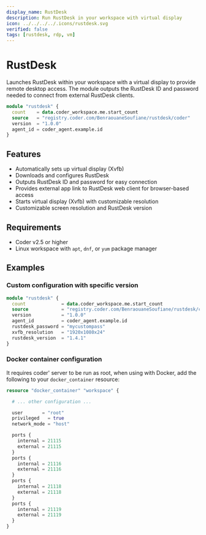 ```yaml
---
display_name: RustDesk
description: Run RustDesk in your workspace with virtual display
icon: ../../../../.icons/rustdesk.svg
verified: false
tags: [rustdesk, rdp, vm]
---
```


# RustDesk

Launches RustDesk within your workspace with a virtual display to provide remote desktop access. The module outputs the RustDesk ID and password needed to connect from external RustDesk clients.

```tf
module "rustdesk" {
  count    = data.coder_workspace.me.start_count
  source   = "registry.coder.com/BenraouaneSoufiane/rustdesk/coder"
  version  = "1.0.0"
  agent_id = coder_agent.example.id
}
```

## Features

- Automatically sets up virtual display (Xvfb)
- Downloads and configures RustDesk
- Outputs RustDesk ID and password for easy connection
- Provides external app link to RustDesk web client for browser-based access
- Starts virtual display (Xvfb) with customizable resolution
- Customizable screen resolution and RustDesk version

## Requirements

- Coder v2.5 or higher
- Linux workspace with `apt`, `dnf`, or `yum` package manager

## Examples

### Custom configuration with specific version

```tf
module "rustdesk" {
  count             = data.coder_workspace.me.start_count
  source            = "registry.coder.com/BenraouaneSoufiane/rustdesk/coder"
  version           = "1.0.0"
  agent_id          = coder_agent.example.id
  rustdesk_password = "mycustompass"
  xvfb_resolution   = "1920x1080x24"
  rustdesk_version  = "1.4.1"
}
```

### Docker container configuration

It requires coder' server to be run as root, when using with Docker, add the following to your `docker_container` resource:

```tf
resource "docker_container" "workspace" {

  # ... other configuration ...

  user       = "root"
  privileged   = true
  network_mode = "host"

  ports {
    internal = 21115
    external = 21115
  }
  ports {
    internal = 21116
    external = 21116
  }
  ports {
    internal = 21118
    external = 21118
  }
  ports {
    internal = 21119
    external = 21119
  }
}
```
